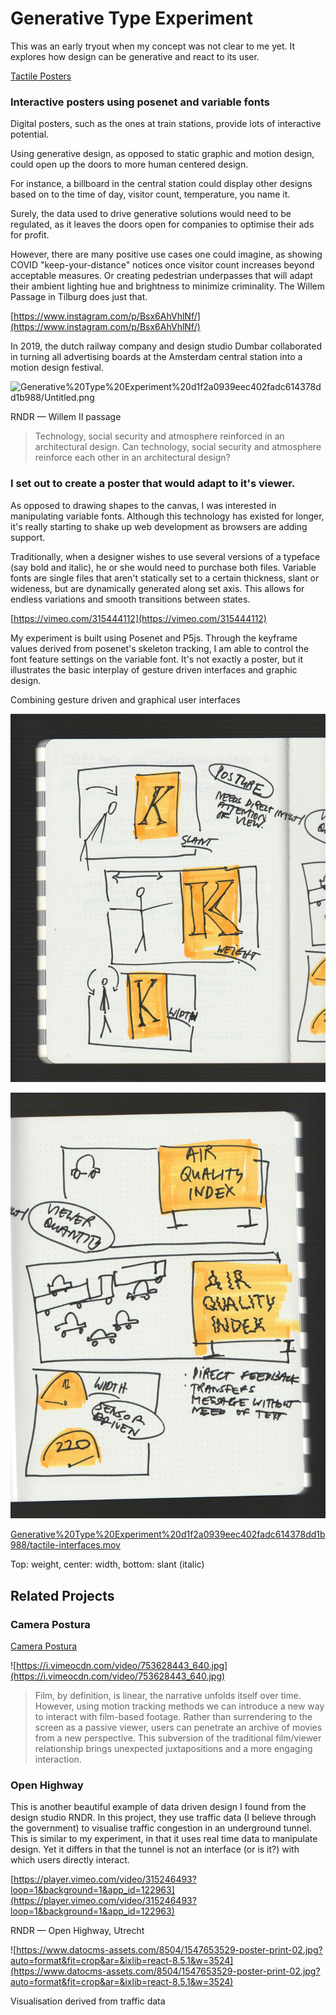 # Generative Type Experiment

This was an early tryout when my concept was not clear to me yet. It explores how design can be generative and react to its user.

[](https://github.com/moritzsalla/tactile-poster)

[Tactile Posters](https://tactile-poster.vercel.app/)

### Interactive posters using posenet and variable fonts

Digital posters, such as the ones at train stations, provide lots of interactive potential.

Using generative design, as opposed to static graphic and motion design, could open up the doors to more human centered design. 

For instance, a billboard in the central station could display other designs based on to the time of day, visitor count, temperature, you name it.

Surely, the data used to drive generative solutions would need to be regulated, as it leaves the doors open for companies to optimise their ads for profit. 

However, there are many positive use cases one could imagine, as showing COVID "keep-your-distance" notices once visitor count increases beyond acceptable measures. Or creating pedestrian underpasses that will adapt their ambient lighting hue and brightness to minimize criminality. The Willem Passage in Tilburg does just that.

[https://www.instagram.com/p/Bsx6AhVhlNf/](https://www.instagram.com/p/Bsx6AhVhlNf/)

In 2019, the dutch railway company and design studio Dumbar collaborated in turning all advertising boards at the Amsterdam central station into a motion design festival.

![Generative%20Type%20Experiment%20d1f2a0939eec402fadc614378dd1b988/Untitled.png](Generative%20Type%20Experiment%20d1f2a0939eec402fadc614378dd1b988/Untitled.png)

RNDR — Willem II passage

> Technology, social security and atmosphere reinforced in an architectural design. Can technology, social security and atmosphere reinforce each other in an architectural design?

### **I set out to create a poster that would adapt to it's viewer.**

As opposed to drawing shapes to the canvas, I was interested in manipulating variable fonts. Although this technology has existed for longer, it's really starting to shake up web development as browsers are adding support.

Traditionally, when a designer wishes to use several versions of a typeface (say bold and italic), he or she would need to purchase both files. Variable fonts are single files that aren't statically set to a certain thickness, slant or wideness, but are dynamically generated along set axis. This allows for endless variations and smooth transitions between states. 

[https://vimeo.com/315444112](https://vimeo.com/315444112)

My experiment is built using Posenet and P5js. Through the keyframe values derived from posenet's skeleton tracking, I am able to control the font feature settings on the variable font. It's not exactly a poster, but it illustrates the basic interplay of gesture driven interfaces and graphic design. 

Combining gesture driven and graphical user interfaces

![Generative%20Type%20Experiment%20d1f2a0939eec402fadc614378dd1b988/pflaumenessig.jpeg](Generative%20Type%20Experiment%20d1f2a0939eec402fadc614378dd1b988/pflaumenessig.jpeg)

![Generative%20Type%20Experiment%20d1f2a0939eec402fadc614378dd1b988/pflaumenessig_1.jpeg](Generative%20Type%20Experiment%20d1f2a0939eec402fadc614378dd1b988/pflaumenessig_1.jpeg)

[Generative%20Type%20Experiment%20d1f2a0939eec402fadc614378dd1b988/tactile-interfaces.mov](Generative%20Type%20Experiment%20d1f2a0939eec402fadc614378dd1b988/tactile-interfaces.mov)

Top: weight, center: width, bottom: slant (italic)

## Related Projects

### Camera Postura

[Camera Postura](https://rndr.studio/projects/camera-postura/)

![https://i.vimeocdn.com/video/753628443_640.jpg](https://i.vimeocdn.com/video/753628443_640.jpg)

> Film, by definition, is linear, the narrative unfolds itself over time. However, using motion tracking methods we can introduce a new way to interact with film-based footage. Rather than surrendering to the screen as a passive viewer, users can penetrate an archive of movies from a new perspective. This subversion of the traditional film/viewer relationship brings unexpected juxtapositions and a more engaging interaction.

### Open Highway

This is another beautiful example of data driven design I found from the design studio RNDR. In this project, they use traffic data (I believe through the government) to visualise traffic congestion in an underground tunnel. This is similar to my experiment, in that it uses real time data to manipulate design. Yet it differs in that the tunnel is not an interface (or is it?) with which users directly interact.

[https://player.vimeo.com/video/315246493?loop=1&background=1&app_id=122963](https://player.vimeo.com/video/315246493?loop=1&background=1&app_id=122963)

RNDR — Open Highway, Utrecht

![https://www.datocms-assets.com/8504/1547653529-poster-print-02.jpg?auto=format&fit=crop&ar=&ixlib=react-8.5.1&w=3524](https://www.datocms-assets.com/8504/1547653529-poster-print-02.jpg?auto=format&fit=crop&ar=&ixlib=react-8.5.1&w=3524)

Visualisation derived from traffic data